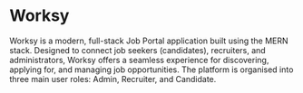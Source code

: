 # Worksy
Worksy is a modern, full-stack Job Portal application built using the MERN stack. Designed to connect job seekers (candidates), recruiters, and administrators, Worksy offers a seamless experience for discovering, applying for, and managing job opportunities. The platform is organised into three main user roles: Admin, Recruiter, and Candidate.
